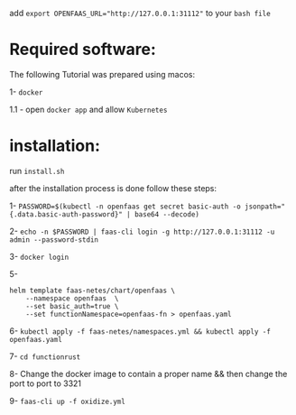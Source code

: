 

add `export OPENFAAS_URL="http://127.0.0.1:31112"` to your `bash file`

# Required software:

The following Tutorial was prepared using macos:

1- `docker`

  1.1 - open `docker app` and allow `Kubernetes`

# installation:

run `install.sh`

after the installation process is done follow these steps:

1- `PASSWORD=$(kubectl -n openfaas get secret basic-auth -o jsonpath="{.data.basic-auth-password}" | base64 --decode)`


2- `echo -n $PASSWORD | faas-cli login -g http://127.0.0.1:31112 -u admin --password-stdin`


3- `docker login`


5- 
```
helm template faas-netes/chart/openfaas \
    --namespace openfaas  \
    --set basic_auth=true \
    --set functionNamespace=openfaas-fn > openfaas.yaml
```


6- `kubectl apply -f faas-netes/namespaces.yml && kubectl apply -f openfaas.yaml`


7- `cd functionrust`


8- Change the docker image to contain a proper name && then change the port to port to 3321


9- `faas-cli up -f oxidize.yml`